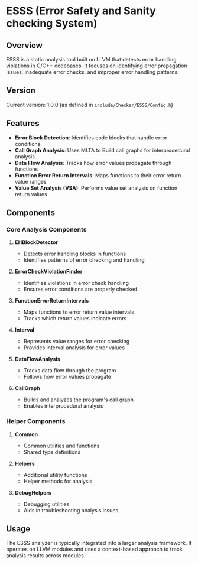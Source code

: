 # ESSS (Error Safety and Sanity checking System)

## Overview

ESSS is a static analysis tool built on LLVM that detects error handling violations in C/C++ codebases. It focuses on identifying error propagation issues, inadequate error checks, and improper error handling patterns.

## Version

Current version: 1.0.0 (as defined in `include/Checker/ESSS/Config.h`)

## Features

- **Error Block Detection**: Identifies code blocks that handle error conditions
- **Call Graph Analysis**: Uses MLTA to Build call graphs for interprocedural analysis
- **Data Flow Analysis**: Tracks how error values propagate through functions
- **Function Error Return Intervals**: Maps functions to their error return value ranges
- **Value Set Analysis (VSA)**: Performs value set analysis on function return values

## Components

### Core Analysis Components

1. **EHBlockDetector**
   - Detects error handling blocks in functions
   - Identifies patterns of error checking and handling

2. **ErrorCheckViolationFinder**
   - Identifies violations in error check handling
   - Ensures error conditions are properly checked

3. **FunctionErrorReturnIntervals**
   - Maps functions to error return value intervals
   - Tracks which return values indicate errors

4. **Interval**
   - Represents value ranges for error checking
   - Provides interval analysis for error values

5. **DataFlowAnalysis**
   - Tracks data flow through the program
   - Follows how error values propagate

6. **CallGraph**
   - Builds and analyzes the program's call graph
   - Enables interprocedural analysis


### Helper Components

1. **Common**
   - Common utilities and functions
   - Shared type definitions

2. **Helpers**
   - Additional utility functions
   - Helper methods for analysis

3. **DebugHelpers**
   - Debugging utilities
   - Aids in troubleshooting analysis issues



## Usage

The ESSS analyzer is typically integrated into a larger analysis framework. It operates on LLVM modules and uses a context-based approach to track analysis results across modules.

